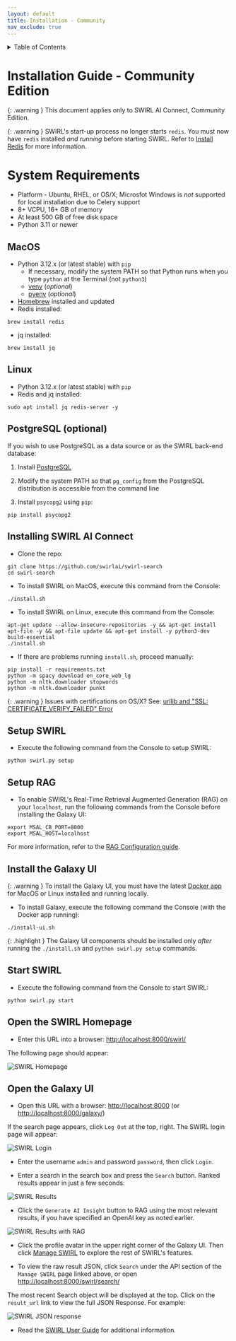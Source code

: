 ```yaml
---
layout: default
title: Installation - Community
nav_exclude: true
---
```

<details markdown="block">
  <summary>
    Table of Contents
  </summary>
  {: .text-delta }
- TOC
{:toc}
</details>

# Installation Guide - Community Edition

{: .warning }
This document applies only to SWIRL AI Connect, Community Edition. 

{: .warning }
SWIRL's start-up process no longer starts `redis`.  You must now have `redis` installed *and running* before starting SWIRL. Refer to [Install Redis](https://redis.io/docs/latest/operate/oss_and_stack/install/install-redis/) for more information.

# System Requirements

* Platform - Ubuntu, RHEL, or OS/X; Microsfot Windows is *not* supported for local installation due to Celery support
* 8+ VCPU, 16+ GB of memory
* At least 500 GB of free disk space
* Python 3.11 or newer

## MacOS

* Python 3.12.x (or latest stable) with `pip`
    * If necessary, modify the system PATH so that Python runs when you type `python` at the Terminal (not `python3`)
    * [venv](https://docs.python.org/3/library/venv.html) (*optional*)
    * [pyenv](https://github.com/pyenv/pyenv) (*optional*)
* [Homebrew](https://brew.sh/) installed and updated
* Redis installed:
 ``` shell
 brew install redis
 ```
* jq installed:
``` shell
brew install jq
```

## Linux

* Python 3.12.x (or latest stable) with `pip`
* Redis and jq installed:
``` shell
sudo apt install jq redis-server -y
```

## PostgreSQL (optional)

If you wish to use PostgreSQL as a data source or as the SWIRL back-end database:

1. Install [PostgreSQL](https://www.postgresql.org/)

2. Modify the system PATH so that `pg_config` from the PostgreSQL distribution is accessible from the command line

3. Install `psycopg2` using `pip`:
``` shell
pip install psycopg2
```

## Installing SWIRL AI Connect

* Clone the repo:

``` shell
git clone https://github.com/swirlai/swirl-search
cd swirl-search
```

* To install SWIRL on MacOS, execute this command from the Console:

``` shell
./install.sh
```

* To install SWIRL on Linux, execute this command from the Console:

``` shell
apt-get update --allow-insecure-repositories -y && apt-get install apt-file -y && apt-file update && apt-get install -y python3-dev build-essential
./install.sh
```

* If there are problems running `install.sh`, proceed manually:

``` shell
pip install -r requirements.txt
python -m spacy download en_core_web_lg
python -m nltk.downloader stopwords
python -m nltk.downloader punkt
```

{: .warning }
Issues with certifications on OS/X? See: [urllib and "SSL: CERTIFICATE_VERIFY_FAILED" Error](https://stackoverflow.com/questions/27835619/urllib-and-ssl-certificate-verify-failed-error/42334357#42334357)

## Setup SWIRL

* Execute the following command from the Console to setup SWIRL:

``` shell
python swirl.py setup
```

## Setup RAG

* To enable SWIRL's Real-Time Retrieval Augmented Generation (RAG) on your `localhost`, run the following commands from the Console before installing the Galaxy UI:
``` shell
export MSAL_CB_PORT=8000
export MSAL_HOST=localhost
```

For more information, refer to the [RAG Configuration guide](RAG-Guide.html).

## Install the Galaxy UI

{: .warning }
To install the Galaxy UI, you must have the latest [Docker app](https://docs.docker.com/get-docker/) for MacOS or Linux installed and running locally.


* To install Galaxy, execute the following command the Console (with the Docker app running):

``` shell
./install-ui.sh
```

{: .highlight }
The Galaxy UI components should be installed only *after* running the `./install.sh` and `python swirl.py setup` commands.

## Start SWIRL

* Execute the following command from the Console to start SWIRL:

``` shell
python swirl.py start
```

## Open the SWIRL Homepage

* Enter this URL into a browser: <http://localhost:8000/swirl/>

The following page should appear:

![SWIRL Homepage](images/swirl_frontpage.png)

## Open the Galaxy UI

* Open this URL with a browser: <http://localhost:8000> (or <http://localhost:8000/galaxy/>)

If the search page appears, click `Log Out` at the top, right. The SWIRL login page will appear:

![SWIRL Login](images/swirl_login-galaxy_dark.png)

* Enter the username `admin` and password `password`, then click `Login`.

* Enter a search in the search box and press the `Search` button. Ranked results appear in just a few seconds:

![SWIRL Results](images/swirl_results_no_m365-galaxy_dark.png)

* Click the `Generate AI Insight` button to RAG using the most relevant results, if you have specified an OpenAI key as noted earlier.

![SWIRL Results with RAG](images/swirl_rag_pulmonary_1.png)

* Click the profile avatar in the upper right corner of the Galaxy UI. Then click [Manage SWIRL](http://localhost:8000/swirl/) to explore the rest of SWIRL's features.

* To view the raw result JSON, click `Search` under the API section of the `Manage SWIRL` page linked above, or open <http://localhost:8000/swirl/search/>

The most recent Search object will be displayed at the top. Click on the `result_url` link to view the full JSON Response. For example:

![SWIRL JSON response](images/swirl_results_mixed_1.png)

* Read the [SWIRL User Guide](User-Guide.html) for additional information.
